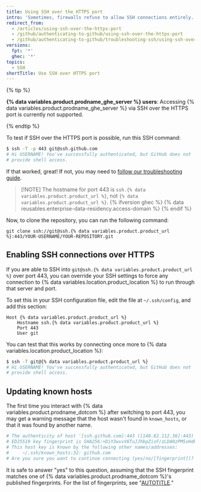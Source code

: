```yaml
---
title: Using SSH over the HTTPS port
intro: 'Sometimes, firewalls refuse to allow SSH connections entirely.  If using [HTTPS cloning with credential caching](/github/getting-started-with-github/caching-your-github-credentials-in-git) is not an option, you can attempt to clone using an SSH connection made over the HTTPS port.  Most firewall rules should allow this, but proxy servers may interfere.'
redirect_from:
  - /articles/using-ssh-over-the-https-port
  - /github/authenticating-to-github/using-ssh-over-the-https-port
  - /github/authenticating-to-github/troubleshooting-ssh/using-ssh-over-the-https-port
versions:
  fpt: '*'
  ghec: '*'
topics:
  - SSH
shortTitle: Use SSH over HTTPS port
---
```

{% tip %}

**{% data variables.product.prodname_ghe_server %} users**: Accessing {% data variables.product.prodname_ghe_server %} via SSH over the HTTPS port is currently not supported.

{% endtip %}

To test if SSH over the HTTPS port is possible, run this SSH command:

```bash
$ ssh -T -p 443 git@ssh.github.com
# Hi USERNAME! You've successfully authenticated, but GitHub does not
# provide shell access.
```

If that worked, great! If not, you may need to [follow our troubleshooting guide](/authentication/troubleshooting-ssh/error-permission-denied-publickey).

> [!NOTE] The hostname for port 443 is `ssh.{% data variables.product.product_url %}`, not `{% data variables.product.product_url %}`.
> {% ifversion ghec %}
> {% data reusables.enterprise-data-residency.access-domain %}
{% endif %}

Now, to clone the repository, you can run the following command:

```shell
git clone ssh://git@ssh.{% data variables.product.product_url %}:443/YOUR-USERNAME/YOUR-REPOSITORY.git
```

## Enabling SSH connections over HTTPS

If you are able to SSH into `git@ssh.{% data variables.product.product_url %}` over port 443, you can override your SSH settings to force any connection to {% data variables.location.product_location %} to run through that server and port.

To set this in your SSH configuration file, edit the file at `~/.ssh/config`, and add this section:

```text
Host {% data variables.product.product_url %}
    Hostname ssh.{% data variables.product.product_url %}
    Port 443
    User git
```

You can test that this works by connecting once more to {% data variables.location.product_location %}:

```bash
$ ssh -T git@{% data variables.product.product_url %}
# Hi USERNAME! You've successfully authenticated, but GitHub does not
# provide shell access.
```

## Updating known hosts

The first time you interact with {% data variables.product.prodname_dotcom %} after switching to port 443, you may get a warning message
that the host wasn't found in `known_hosts`, or that it was found by another name.

```bash
# The authenticity of host '[ssh.github.com]:443 ([140.82.112.36]:443)' can't be established.
# ED25519 key fingerprint is SHA256:+DiY3wvvV6TuJJhbpZisF/zLDA0zPMSvHdkr4UvCOqU.
# This host key is known by the following other names/addresses:
#     ~/.ssh/known_hosts:32: github.com
# Are you sure you want to continue connecting (yes/no/[fingerprint])?
```

It is safe to answer "yes" to this question, assuming that the SSH fingerprint matches
one of {% data variables.product.prodname_dotcom %}'s published fingerprints. For the list of fingerprints, see "[AUTOTITLE](/authentication/keeping-your-account-and-data-secure/githubs-ssh-key-fingerprints)."
